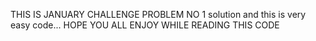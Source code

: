 THIS IS JANUARY CHALLENGE PROBLEM NO 1 solution
and this is very easy code...
HOPE YOU ALL ENJOY WHILE READING THIS CODE
